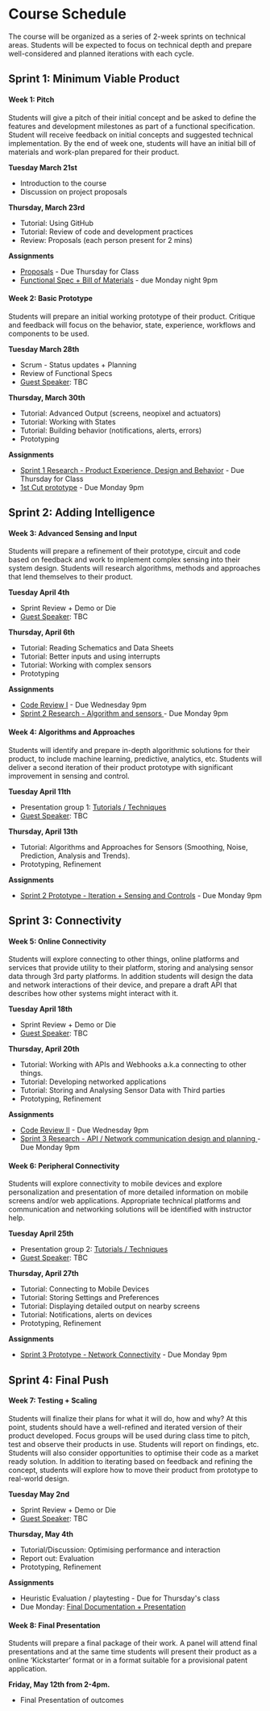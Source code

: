 # Course Schedule


The course will be organized as a series of 2-week sprints on technical areas. Students will be expected to focus on technical depth and prepare well-considered and planned iterations with each cycle. 

## Sprint 1: Minimum Viable Product

#### Week 1: Pitch 
Students will give a pitch of their initial concept and be asked to define the features and development milestones as part of a functional specification. Student will receive feedback on initial concepts and suggested technical implementation. By the end of week one, students will have an initial bill of materials and work-plan prepared for their product.

__Tuesday March 21st__ 

- Introduction to the course
- Discussion on project proposals
		
__Thursday, March 23rd__

- Tutorial: Using GitHub
- Tutorial: Review of code and development practices
- Review: Proposals (each person present for 2 mins)

__Assignments__

- [Proposals](project-proposals.md) - Due Thursday for Class 
- [Functional Spec + Bill of Materials](project-spec.md) - due Monday night 9pm

#### Week 2: Basic Prototype
Students will prepare an initial working prototype of their product. Critique and feedback will focus on the behavior, state, experience, workflows and components to be used. 

__Tuesday March 28th__ 

- Scrum - Status updates + Planning
- Review of Functional Specs
- [Guest Speaker](../guest-speakers.md): TBC
		
__Thursday, March 30th__

- Tutorial: Advanced Output (screens, neopixel and actuators)	
- Tutorial: Working with States	
- Tutorial: Building behavior (notifications, alerts, errors)	
- Prototyping

__Assignments__

- [Sprint 1 Research - Product Experience, Design and Behavior](deliverables.md#sprint1research) - Due Thursday for Class 
- [1st Cut prototype](deliverables.md#sprint1) - Due Monday 9pm


## Sprint 2: Adding Intelligence

#### Week 3: Advanced Sensing and Input

Students will prepare a refinement of their prototype, circuit and code based on feedback and work to implement complex sensing into their system design. Students will research algorithms, methods and approaches that lend themselves to their product. 

__Tuesday April 4th__ 

- Sprint Review + Demo or Die
- [Guest Speaker](../guest-speakers.md): TBC
		
__Thursday, April 6th__

- Tutorial: Reading Schematics and Data Sheets	
- Tutorial: Better inputs and using interrupts	
- Tutorial: Working with complex sensors	
- Prototyping

__Assignments__

- [Code Review I](codereviews.md) - Due Wednesday 9pm
- [Sprint 2 Research - Algorithm and sensors ](deliverables.md#sprint2) - Due Monday 9pm

#### Week 4: Algorithms and Approaches 

Students will identify and prepare in-depth algorithmic solutions for their product, to include machine learning, predictive, analytics, etc. Students will deliver a second iteration of their product prototype with significant improvement in sensing and control. 

__Tuesday April 11th__ 

- Presentation group 1: [Tutorials / Techniques](../tutorials/README.md)
- [Guest Speaker](../guest-speakers.md): TBC
		
__Thursday, April 13th__

- Tutorial: Algorithms and Approaches for Sensors (Smoothing, Noise, Prediction, Analysis and Trends).
- Prototyping, Refinement

__Assignments__

- [Sprint 2 Prototype - Iteration + Sensing and Controls](deliverables.md#sprint2) - Due Monday 9pm

## Sprint 3: Connectivity

#### Week 5: Online Connectivity

Students will explore connecting to other things, online platforms and services that provide utility to their platform, storing and analysing sensor data through 3rd party platforms. In addition students will design the data and network interactions of their device, and prepare a draft API that describes how other systems might interact with it. 

__Tuesday April 18th__ 

- Sprint Review + Demo or Die
- [Guest Speaker](../guest-speakers.md): TBC		

__Thursday, April 20th__

- Tutorial: Working with APIs and Webhooks a.k.a connecting to other things.	
- Tutorial: Developing networked applications	
- Tutorial: Storing and Analysing Sensor Data with Third parties	
- Prototyping, Refinement

__Assignments__

- [Code Review II](codereviews.md) - Due Wednesday 9pm
- [Sprint 3 Research - API / Network communication design and planning ](deliverables.md#sprint3) - Due Monday 9pm


#### Week 6: Peripheral Connectivity

Students will explore connectivity to mobile devices and explore personalization and presentation of more detailed information on mobile screens and/or web applications.  Appropriate technical platforms and communication and networking solutions will be identified with instructor help.

__Tuesday April 25th__ 

- Presentation group 2: [Tutorials / Techniques](../tutorials/README.md)
- [Guest Speaker](../guest-speakers.md): TBC
		
__Thursday, April 27th__

- Tutorial: Connecting to Mobile Devices	
- Tutorial: Storing Settings and Preferences	
- Tutorial: Displaying detailed output on nearby screens	
- Tutorial: Notifications, alerts on devices
- Prototyping, Refinement

__Assignments__

- [Sprint 3 Prototype - Network Connectivity](deliverables.md#sprint3) - Due Monday 9pm


## Sprint 4: Final Push

#### Week 7: Testing + Scaling

Students will finalize their plans for what it will do, how and why? At this point, students should have a well-refined and iterated version of their product developed. Focus groups will be used during class time to pitch, test and observe their products in use. Students will report on findings, etc. Students will also consider opportunities to optimise their code as a market ready solution. In addition to iterating based on feedback and refining the concept, students will explore how to move their product from prototype to real-world design. 

__Tuesday May 2nd__ 

- Sprint Review + Demo or Die
- [Guest Speaker](../guest-speakers.md): TBC
		
__Thursday, May 4th__ 

- Tutorial/Discussion: Optimising performance and interaction	
- Report out: Evaluation	
- Prototyping, Refinement

__Assignments__

- Heuristic Evaluation / playtesting - Due for Thursday's class
- Due Monday: [Final Documentation + Presentation](deliverables.md#sprint4) 

#### Week 8:  Final Presentation

Students will prepare a final package of their work. A panel will attend final presentations and at the same time students will present their product as a online ‘Kickstarter’ format or in a format suitable for a provisional patent application.

__Friday, May 12th from 2-4pm.__

- Final Presentation of outcomes